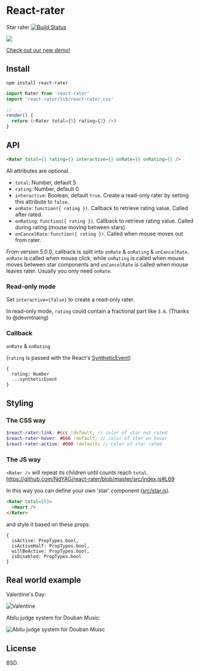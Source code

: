# React-rater

Star rater [![Build Status](https://travis-ci.org/NdYAG/react-rater.svg?branch=master)](https://travis-ci.org/NdYAG/react-rater)

![](http://p8785ijw6.bkt.gdipper.com/rating.gif)

[Check out our new demo!](https://rawgit.com/ndyag/react-rater/master/example/index.html)

## Install

```
npm install react-rater
```

```js
import Rater from 'react-rater'
import 'react-rater/lib/react-rater.css'

// ...
render() {
  return (<Rater total={5} rating={2} />)
}
```

## API

```html
<Rater total={} rating={} interactive={} onRate={} onRating={} />
```

All attributes are optional.

- `total`: Number, default 5
- `rating`: Number, default 0
- `interactive`: Boolean, default `true`. Create a read-only rater by setting this attribute to `false`.
- `onRate`: `function({ rating })`. Callback to retrieve rating value. Called after rated.
- `onRating`: `function({ rating })`. Callback to retrieve rating value. Called during rating (mouse moving between stars).
- `onCancelRate`: `function({ rating })`. Called when mouse moves out from rater.

From version 5.0.0, callback is split into `onRate` & `onRating` & `onCancelRate`. `onRate` is called when mouse click, while `onRating` is called when mouse moves between star components and `onCancelRate` is called when mouse leaves rater. Usually you only need `onRate`.

### Read-only mode

Set `interactive={false}` to create a read-only rater.

In read-only mode, `rating` could contain a fractional part like `3.6`. (Thanks to @devmtnaing)

### Callback

`onRate` & `onRating`

(`rating` is passed with the React's [SyntheticEvent](https://facebook.github.io/react/docs/events.html))

```
{
  rating: Number
  ...syntheticEvent
}
```

## Styling

### The CSS way

```scss
$react-rater-link: #ccc !default; // color of star not rated
$react-rater-hover: #666 !default; // color of star on hover
$react-rater-active: #000 !default; // color of star rated
```

### The JS way

`<Rater />` will repeat its children until counts reach `total`. https://github.com/NdYAG/react-rater/blob/master/src/index.js#L69

In this way you can define your own 'star' component ([src/star.js](https://github.com/NdYAG/react-rater/blob/master/src%2Fstar.js)).

```html
<Rater total={5}>
  <Heart />
</Rater>
```

and style it based on these props:

```
{
  isActive: PropTypes.bool,
  isActiveHalf: PropTypes.bool,
  willBeActive: PropTypes.bool,
  isDisabled: PropTypes.bool
}
```

## Real world example

Valentine's Day:

![Valentine](http://7d9o0k.com1.z0.glb.clouddn.com/valentine.png)

Abilu judge system for Douban Music:

![Abilu judge system for Douban Muisc](http://i.imgur.com/fbrX3mg.png)

## License

BSD.

